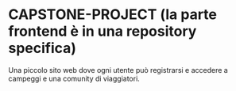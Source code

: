 # CAPSTONE-PROJECT (la parte frontend è in una repository specifica)
Una piccolo sito web dove ogni utente può registrarsi e accedere a campeggi e una comunity di viaggiatori.

